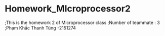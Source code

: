 # Homework_MIcroprocessor2
;This is the homework 2 of Microprocessor class
;Number of teammate : 3
;Phạm Khắc Thanh Tùng -2151274
